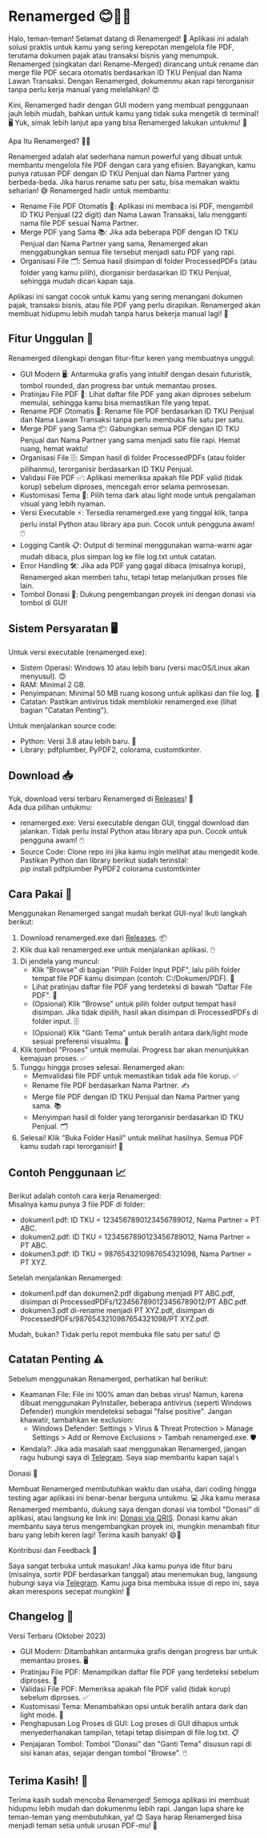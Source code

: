 # Renamerged 😊📜✨

Halo, teman-teman! Selamat datang di Renamerged! 🎉 Aplikasi ini adalah solusi praktis untuk kamu yang sering kerepotan mengelola file PDF, terutama dokumen pajak atau transaksi bisnis yang menumpuk. Renamerged (singkatan dari Rename-Merged) dirancang untuk rename dan merge file PDF secara otomatis berdasarkan ID TKU Penjual dan Nama Lawan Transaksi. Dengan Renamerged, dokumenmu akan rapi terorganisir tanpa perlu kerja manual yang melelahkan! 😍

Kini, Renamerged hadir dengan GUI modern yang membuat penggunaan jauh lebih mudah, bahkan untuk kamu yang tidak suka mengetik di terminal! 🖥️ Yuk, simak lebih lanjut apa yang bisa Renamerged lakukan untukmu! 🌟

Apa Itu Renamerged? 🤔💡

Renamerged adalah alat sederhana namun powerful yang dibuat untuk membantu mengelola file PDF dengan cara yang efisien. Bayangkan, kamu punya ratusan PDF dengan ID TKU Penjual dan Nama Partner yang berbeda-beda. Jika harus rename satu per satu, bisa memakan waktu seharian! 😅 Renamerged hadir untuk membantu:  
- Rename File PDF Otomatis 📝: Aplikasi ini membaca isi PDF, mengambil ID TKU Penjual (22 digit) dan Nama Lawan Transaksi, lalu mengganti nama file PDF sesuai Nama Partner.  
- Merge PDF yang Sama 📚: Jika ada beberapa PDF dengan ID TKU Penjual dan Nama Partner yang sama, Renamerged akan menggabungkan semua file tersebut menjadi satu PDF yang rapi.  
- Organisasi File 🗂️: Semua hasil disimpan di folder ProcessedPDFs (atau folder yang kamu pilih), diorganisir berdasarkan ID TKU Penjual, sehingga mudah dicari kapan saja.  

Aplikasi ini sangat cocok untuk kamu yang sering menangani dokumen pajak, transaksi bisnis, atau file PDF yang perlu dirapikan. Renamerged akan membuat hidupmu lebih mudah tanpa harus bekerja manual lagi! 🚀

## Fitur Unggulan 🌟

Renamerged dilengkapi dengan fitur-fitur keren yang membuatnya unggul:  
- GUI Modern 🖥️: Antarmuka grafis yang intuitif dengan desain futuristik, tombol rounded, dan progress bar untuk memantau proses.  
- Pratinjau File PDF 📄: Lihat daftar file PDF yang akan diproses sebelum memulai, sehingga kamu bisa memastikan file yang tepat.  
- Rename PDF Otomatis 📂: Rename file PDF berdasarkan ID TKU Penjual dan Nama Lawan Transaksi tanpa perlu membuka file satu per satu.  
- Merge PDF yang Sama 📦: Gabungkan semua PDF dengan ID TKU Penjual dan Nama Partner yang sama menjadi satu file rapi. Hemat ruang, hemat waktu!  
- Organisasi File 🗄️: Simpan hasil di folder ProcessedPDFs (atau folder pilihanmu), terorganisir berdasarkan ID TKU Penjual.  
- Validasi File PDF ✅: Aplikasi memeriksa apakah file PDF valid (tidak korup) sebelum diproses, mencegah error selama pemrosesan.  
- Kustomisasi Tema 🎨: Pilih tema dark atau light mode untuk pengalaman visual yang lebih nyaman.  
- Versi Executable ⚡: Tersedia renamerged.exe yang tinggal klik, tanpa perlu instal Python atau library apa pun. Cocok untuk pengguna awam! 🖱️  
- Logging Cantik 📋: Output di terminal menggunakan warna-warni agar mudah dibaca, plus simpan log ke file log.txt untuk catatan.  
- Error Handling 🛠️: Jika ada PDF yang gagal dibaca (misalnya korup), Renamerged akan memberi tahu, tetapi tetap melanjutkan proses file lain.  
- Tombol Donasi 💖: Dukung pengembangan proyek ini dengan donasi via tombol di GUI!  

## Sistem Persyaratan 🖥️

Untuk versi executable (renamerged.exe):  
- Sistem Operasi: Windows 10 atau lebih baru (versi macOS/Linux akan menyusul). 😊  
- RAM: Minimal 2 GB.  
- Penyimpanan: Minimal 50 MB ruang kosong untuk aplikasi dan file log. 📂  
- Catatan: Pastikan antivirus tidak memblokir renamerged.exe (lihat bagian "Catatan Penting").  

Untuk menjalankan source code:  
- Python: Versi 3.8 atau lebih baru. 🐍  
- Library: pdfplumber, PyPDF2, colorama, customtkinter.  

## Download 📥

Yuk, download versi terbaru Renamerged di [Releases](https://github.com/ssyahbandi/PDF_Renamer/releases)! 🎁  
Ada dua pilihan untukmu:  
- renamerged.exe: Versi executable dengan GUI, tinggal download dan jalankan. Tidak perlu instal Python atau library apa pun. Cocok untuk pengguna awam! 🖱️  
- Source Code: Clone repo ini jika kamu ingin melihat atau mengedit kode. Pastikan Python dan library berikut sudah terinstal:  
  pip install pdfplumber PyPDF2 colorama customtkinter

## Cara Pakai 🚀

Menggunakan Renamerged sangat mudah berkat GUI-nya! Ikuti langkah berikut:  
1. Download renamerged.exe dari [Releases](https://github.com/ssyahbandi/PDF_Renamer/releases). 📦  
2. Klik dua kali renamerged.exe untuk menjalankan aplikasi. 🖱️  
3. Di jendela yang muncul:  
   - Klik "Browse" di bagian "Pilih Folder Input PDF", lalu pilih folder tempat file PDF kamu disimpan (contoh: C:/Dokumen/PDF). 📂  
   - Lihat pratinjau daftar file PDF yang terdeteksi di bawah "Daftar File PDF". 👀  
   - (Opsional) Klik "Browse" untuk pilih folder output tempat hasil disimpan. Jika tidak dipilih, hasil akan disimpan di ProcessedPDFs di folder input. 🗄️  
   - (Opsional) Klik "Ganti Tema" untuk beralih antara dark/light mode sesuai preferensi visualmu. 🎨  
4. Klik tombol "Proses" untuk memulai. Progress bar akan menunjukkan kemajuan proses. ✅  
5. Tunggu hingga proses selesai. Renamerged akan:  
   - Memvalidasi file PDF untuk memastikan tidak ada file korup. ✅  
   - Rename file PDF berdasarkan Nama Partner. ✍️  
   - Merge file PDF dengan ID TKU Penjual dan Nama Partner yang sama. 📚  
   - Menyimpan hasil di folder yang terorganisir berdasarkan ID TKU Penjual. 🗂️  
6. Selesai! Klik "Buka Folder Hasil" untuk melihat hasilnya. Semua PDF kamu sudah rapi terorganisir! 🎉  

## Contoh Penggunaan 📈

Berikut adalah contoh cara kerja Renamerged:  
Misalnya kamu punya 3 file PDF di folder:  
- dokumen1.pdf: ID TKU = 1234567890123456789012, Nama Partner = PT ABC.  
- dokumen2.pdf: ID TKU = 1234567890123456789012, Nama Partner = PT ABC.  
- dokumen3.pdf: ID TKU = 9876543210987654321098, Nama Partner = PT XYZ.  

Setelah menjalankan Renamerged:  
- dokumen1.pdf dan dokumen2.pdf digabung menjadi PT ABC.pdf, disimpan di ProcessedPDFs/1234567890123456789012/PT ABC.pdf.  
- dokumen3.pdf di-rename menjadi PT XYZ.pdf, disimpan di ProcessedPDFs/9876543210987654321098/PT XYZ.pdf.  

Mudah, bukan? Tidak perlu repot membuka file satu per satu! 😍

## Catatan Penting ⚠️

Sebelum menggunakan Renamerged, perhatikan hal berikut:  
- Keamanan File: File ini 100% aman dan bebas virus! Namun, karena dibuat menggunakan PyInstaller, beberapa antivirus (seperti Windows Defender) mungkin mendeteksi sebagai "false positive". Jangan khawatir, tambahkan ke exclusion:  
  - Windows Defender: Settings > Virus & Threat Protection > Manage Settings > Add or Remove Exclusions > Tambah renamerged.exe. 🛡️  
- Kendala?: Jika ada masalah saat menggunakan Renamerged, jangan ragu hubungi saya di [Telegram](https://t.me/ssyahbandi). Saya siap membantu kapan saja! 📞  

Donasi 🎁

Membuat Renamerged membutuhkan waktu dan usaha, dari coding hingga testing agar aplikasi ini benar-benar berguna untukmu. 💻 Jika kamu merasa Renamerged membantu, dukung saya dengan donasi via tombol "Donasi" di aplikasi, atau langsung ke link ini: [Donasi via QRIS](https://bit.ly/kiyuris). Donasi kamu akan membantu saya terus mengembangkan proyek ini, mungkin menambah fitur baru yang lebih keren lagi! Terima kasih banyak! 😄💖

Kontribusi dan Feedback 🙌

Saya sangat terbuka untuk masukan! Jika kamu punya ide fitur baru (misalnya, sortir PDF berdasarkan tanggal) atau menemukan bug, langsung hubungi saya via [Telegram](https://t.me/ssyahbandi). Kamu juga bisa membuka issue di repo ini, saya akan merespons secepat mungkin! 🚀

## Changelog 📅

Versi Terbaru (Oktober 2023)  
- GUI Modern: Ditambahkan antarmuka grafis dengan progress bar untuk memantau proses. 🖥️  
- Pratinjau File PDF: Menampilkan daftar file PDF yang terdeteksi sebelum diproses. 📄  
- Validasi File PDF: Memeriksa apakah file PDF valid (tidak korup) sebelum diproses. ✅  
- Kustomisasi Tema: Menambahkan opsi untuk beralih antara dark dan light mode. 🎨  
- Penghapusan Log Proses di GUI: Log proses di GUI dihapus untuk menyederhanakan tampilan, tetapi tetap disimpan di file log.txt. 📋  
- Penjajaran Tombol: Tombol "Donasi" dan "Ganti Tema" disusun rapi di sisi kanan atas, sejajar dengan tombol "Browse". 🖱️  

## Terima Kasih! 💖

Terima kasih sudah mencoba Renamerged! Semoga aplikasi ini membuat hidupmu lebih mudah dan dokumenmu lebih rapi. Jangan lupa share ke teman-teman yang membutuhkan, ya! 😊 Saya harap Renamerged bisa menjadi teman setia untuk urusan PDF-mu! 🌟